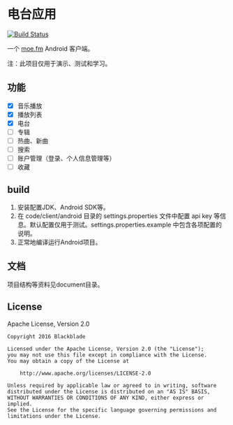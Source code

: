# 电台应用
[![Build Status](https://travis-ci.org/BlackbladeShiraishi/moefm.svg?branch=master)](https://travis-ci.org/BlackbladeShiraishi/moefm)

一个 [moe.fm](http://moe.fm/) Android 客户端。

注：此项目仅用于演示、测试和学习。

## 功能

- [x] 音乐播放
- [x] 播放列表
- [x] 电台
- [ ] 专辑
- [ ] 热曲、新曲
- [ ] 搜索
- [ ] 账户管理（登录、个人信息管理等）
- [ ] 收藏

## build
1. 安装配置JDK、Android SDK等。
2. 在 code/client/android 目录的 settings.properties 文件中配置 api key 等信息。默认配置仅用于测试。settings.properties.example 中包含各项配置的说明。
3. 正常地编译运行Android项目。

## 文档
项目结构等资料见document目录。

## License
Apache License, Version 2.0
```text
Copyright 2016 Blackblade

Licensed under the Apache License, Version 2.0 (the "License");
you may not use this file except in compliance with the License.
You may obtain a copy of the License at

    http://www.apache.org/licenses/LICENSE-2.0

Unless required by applicable law or agreed to in writing, software
distributed under the License is distributed on an "AS IS" BASIS,
WITHOUT WARRANTIES OR CONDITIONS OF ANY KIND, either express or implied.
See the License for the specific language governing permissions and
limitations under the License.
```
